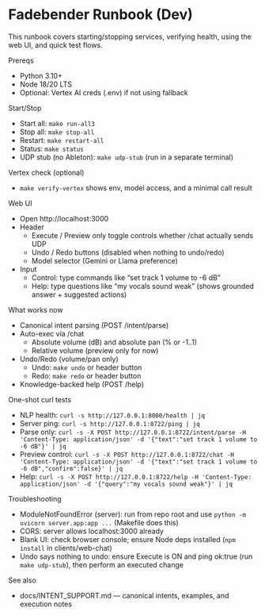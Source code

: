 # Fadebender Runbook (Dev)

This runbook covers starting/stopping services, verifying health, using the web UI, and quick test flows.

Prereqs
- Python 3.10+
- Node 18/20 LTS
- Optional: Vertex AI creds (.env) if not using fallback

Start/Stop
- Start all: `make run-all3`
- Stop all: `make stop-all`
- Restart: `make restart-all`
- Status: `make status`
- UDP stub (no Ableton): `make udp-stub` (run in a separate terminal)

Vertex check (optional)
- `make verify-vertex` shows env, model access, and a minimal call result

Web UI
- Open http://localhost:3000
- Header
  - Execute / Preview only toggle controls whether /chat actually sends UDP
  - Undo / Redo buttons (disabled when nothing to undo/redo)
  - Model selector (Gemini or Llama preference)
- Input
  - Control: type commands like “set track 1 volume to -6 dB”
  - Help: type questions like “my vocals sound weak” (shows grounded answer + suggested actions)

What works now
- Canonical intent parsing (POST /intent/parse)
- Auto-exec via /chat
  - Absolute volume (dB) and absolute pan (% or -1..1)
  - Relative volume (preview only for now)
- Undo/Redo (volume/pan only)
  - Undo: `make undo` or header button
  - Redo: `make redo` or header button
- Knowledge-backed help (POST /help)

One-shot curl tests
- NLP health: `curl -s http://127.0.0.1:8000/health | jq`
- Server ping: `curl -s http://127.0.0.1:8722/ping | jq`
- Parse only: `curl -s -X POST http://127.0.0.1:8722/intent/parse -H 'Content-Type: application/json' -d '{"text":"set track 1 volume to -6 dB"}' | jq`
- Preview control: `curl -s -X POST http://127.0.0.1:8722/chat -H 'Content-Type: application/json' -d '{"text":"set track 1 volume to -6 dB","confirm":false}' | jq`
- Help: `curl -s -X POST http://127.0.0.1:8722/help -H 'Content-Type: application/json' -d '{"query":"my vocals sound weak"}' | jq`

Troubleshooting
- ModuleNotFoundError (server): run from repo root and use `python -m uvicorn server.app:app ...` (Makefile does this)
- CORS: server allows localhost:3000 already
- Blank UI: check browser console; ensure Node deps installed (`npm install` in clients/web-chat)
- Undo says nothing to undo: ensure Execute is ON and ping ok:true (run `make udp-stub`), then perform an executed change

See also
- docs/INTENT_SUPPORT.md — canonical intents, examples, and execution notes

